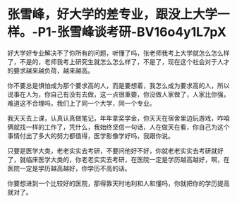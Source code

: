 # 张雪峰，好大学的差专业，跟没上大学一样。-P1-张雪峰谈考研-BV16o4y1L7pX

好大学好专业解决不了你所有的问题，听懂了吗，张老师我考上大学就怎么怎么样了，不是的，老师我考上研究生就怎么怎么样了，不是了，现在这个社会对于人才的要求越来越负荷，越来越高。

你不要总是惧怕成为那个要求高的人，而是要想着，我怎么成为要求高的人，所以说事在人为，你自己有没有去做，这一点很重要，你没做人家做了，人家比你强，难道这不合理吗，我们上了同一个大学，同一个专业。

我天天去上课，认真认真做笔记，年年拿奖学金，你天天在宿舍里边玩游戏，咋咱俩就找一样的工作了，凭什么，我始终坚信一句话，人在做天在看，你自己为这个事情付出了多大的努力都值得，医学影像学好吗，我跟你说。

只要是医学大类，老老实实去考研，不要问他好不好，你就老老实实去考研就好了，就临床医学大类的，你老老实实去考研，在医院一定是学历越高越好，啊，在医院一定是学历越高越好，你学历不高的话。

你要想进到一个比较好的医院，那得靠天时地利和人和懂吗，你就把你的学历提高就对了。
